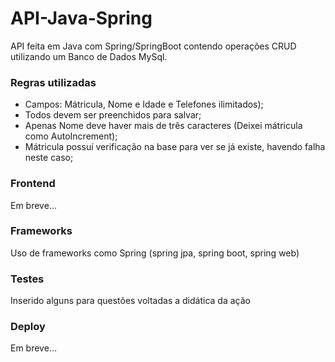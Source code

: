 # API-Java-Spring
API feita em Java com Spring/SpringBoot contendo operações CRUD utilizando um Banco de Dados MySql.

### Regras utilizadas
- Campos: Mátricula, Nome e Idade e Telefones ilimitados);
- Todos devem ser preenchidos para salvar;
- Apenas Nome deve haver mais de três caracteres (Deixei mátricula como AutoIncrement);
- Mátricula possuí verificação na base para ver se já existe, havendo falha neste caso;

### Frontend
Em breve...

### Frameworks
Uso de frameworks como Spring (spring jpa, spring boot, spring web)

### Testes
Inserido alguns para questões voltadas a didática da ação

### Deploy
Em breve...
